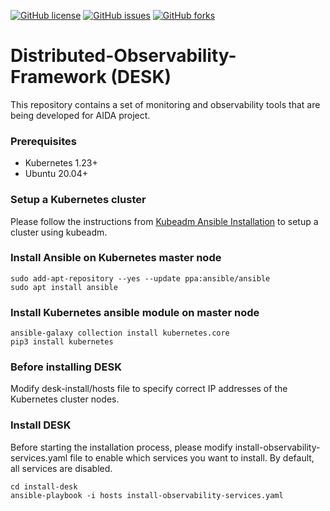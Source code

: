 [![GitHub license](https://img.shields.io/github/license/smartx-usman/Distributed-Observability-Framework?logoColor=lightgrey&style=plastic)](https://github.com/smartx-usman/Distributed-Observability-Framework/blob/main/LICENSE)
[![GitHub issues](https://img.shields.io/github/issues/smartx-usman/Distributed-Observability-Framework?style=plastic)](https://github.com/smartx-usman/Distributed-Observability-Framework/issues)
[![GitHub forks](https://img.shields.io/github/forks/smartx-usman/Distributed-Observability-Framework?style=plastic)](https://github.com/smartx-usman/Distributed-Observability-Framework/network)

# Distributed-Observability-Framework (DESK)
This repository contains a set of monitoring and observability tools that are being developed for AIDA project.

### Prerequisites
- Kubernetes 1.23+
- Ubuntu 20.04+

### Setup a Kubernetes cluster
Please follow the instructions from [Kubeadm Ansible Installation](kubernetes/README.md) to setup a cluster using kubeadm.


### Install Ansible on Kubernetes master node
```shell
sudo add-apt-repository --yes --update ppa:ansible/ansible
sudo apt install ansible
```

### Install Kubernetes ansible module on master node
```shell
ansible-galaxy collection install kubernetes.core
pip3 install kubernetes
```

### Before installing DESK
Modify desk-install/hosts file to specify correct IP addresses of the Kubernetes cluster nodes.

### Install DESK
Before starting the installation process, please modify install-observability-services.yaml file to enable which services you want to install. By default, all services are disabled.
```shell
cd install-desk
ansible-playbook -i hosts install-observability-services.yaml 
```
